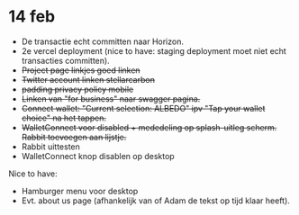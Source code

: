 # 14 feb

- De transactie echt committen naar Horizon.
- 2e vercel deployment (nice to have: staging deployment moet niet echt transacties committen).
- ~~Project page linkjes goed linken~~
- ~~Twitter account linken stellarcarbon~~
- ~~padding privacy policy mobile~~
- ~~Linken van "for business" naar swagger pagina.~~
- ~~Connect wallet: "Current selection: ALBEDO" ipv "Tap your wallet choice" na het tappen.~~
- ~~WalletConnect voor disabled + mededeling op splash-uitleg scherm. Rabbit toevoegen aan lijstje.~~
- Rabbit uittesten
- WalletConnect knop disablen op desktop

Nice to have:

- Hamburger menu voor desktop
- Evt. about us page (afhankelijk van of Adam de tekst op tijd klaar heeft).
